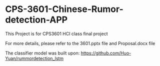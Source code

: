 # CPS-3601-Chinese-Rumor-detection-APP

This Project is for CPS3601 HCI class final project

For more details, please refer to the 3601.pptx file and Proposal.docx file

The classifier model was built upon: https://github.com/Huo-Yuan/rummordetection_lstm
